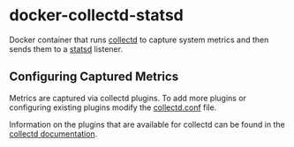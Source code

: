 # docker-collectd-statsd
Docker container that runs [collectd](https://collectd.org/) to capture system metrics and then sends them to a [statsd](https://github.com/etsy/statsd) listener.

## Configuring Captured Metrics
Metrics are captured via collectd plugins.  To add more plugins or configuring existing plugins modify the [collectd.conf](config/collectd/collectd.conf) file.

Information on the plugins that are available for collectd can be found in the [collectd documentation](https://collectd.org/documentation.shtml).
